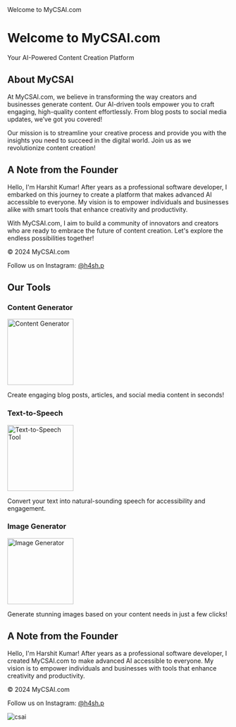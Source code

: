 <!DOCTYPE html>
<html lang="en">
<head>
    <meta charset="UTF-8">
    <meta name="viewport" content="width=device-width, initial-scale=1.0">
    Welcome to MyCSAI.com
</head>
<body>
    <h1>Welcome to MyCSAI.com</h1>
    <p>Your AI-Powered Content Creation Platform</p>
    <h2>About MyCSAI</h2>
    <p>
        At MyCSAI.com, we believe in transforming the way creators and businesses generate content. 
        Our AI-driven tools empower you to craft engaging, high-quality content effortlessly. 
        From blog posts to social media updates, we’ve got you covered!
    </p>
    <p>
        Our mission is to streamline your creative process and provide you with the insights you need 
        to succeed in the digital world. Join us as we revolutionize content creation!
    </p>
    <h2>A Note from the Founder</h2>
    <p>
        Hello, I'm Harshit Kumar! After years as a professional software developer, I embarked on this 
        journey to create a platform that makes advanced AI accessible to everyone. My vision is to 
        empower individuals and businesses alike with smart tools that enhance creativity and productivity.
    </p>
    <p>
        With MyCSAI.com, I aim to build a community of innovators and creators who are ready to embrace 
        the future of content creation. Let's explore the endless possibilities together!
    </p>
    <footer>
        <p>&copy; 2024 MyCSAI.com</p>
        <p>Follow us on Instagram: <a href="https://www.instagram.com/h4sh.p/">@h4sh.p</a></p>
    </footer>


  <h2>Our Tools</h2>
    <div>
        <h3>Content Generator</h3>
        <img src="[https://via.placeholder.com/150](https://www.google.com/url?sa=i&url=https%3A%2F%2Fwww.contentful.com%2Fblog%2Fextend-experiences-scale-fast-ai-content-generator%2F&psig=AOvVaw0HSJCnBlcL1ucVOjKPf2sB&ust=1727252336390000&source=images&cd=vfe&opi=89978449&ved=0CBQQjRxqFwoTCLiKutvU24gDFQAAAAAdAAAAABAJ)" alt="Content Generator" style="width:150px;height:auto;">
        <p>Create engaging blog posts, articles, and social media content in seconds!</p>
    </div>
    <div>
        <h3>Text-to-Speech</h3>
        <img src="https://via.placeholder.com/150" alt="Text-to-Speech Tool" style="width:150px;height:auto;">
        <p>Convert your text into natural-sounding speech for accessibility and engagement.</p>
    </div>
    <div>
        <h3>Image Generator</h3>
        <img src="https://via.placeholder.com/150" alt="Image Generator" style="width:150px;height:auto;">
        <p>Generate stunning images based on your content needs in just a few clicks!</p>
    </div>
    <h2>A Note from the Founder</h2>
    <p>
        Hello, I'm Harshit Kumar! After years as a professional software developer, I created 
        MyCSAI.com to make advanced AI accessible to everyone. My vision is to empower individuals 
        and businesses with tools that enhance creativity and productivity.
    </p>
    <footer>
        <p>&copy; 2024 MyCSAI.com</p>
        <p>Follow us on Instagram: <a href="https://www.instagram.com/h4sh.p/">@h4sh.p</a></p>
    </footer>

</body>

![csai](https://github.com/user-attachments/assets/6b0056cd-b3e1-482c-a1cf-e4dc9494c178)

</html>






